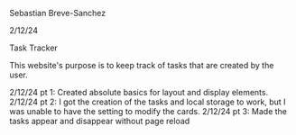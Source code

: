 Sebastian Breve-Sanchez

2/12/24

Task Tracker

This website's purpose is to keep track of tasks that are created by the user.

2/12/24 pt 1: Created absolute basics for layout and display elements. 2/12/24 pt 2: I got the creation of the tasks and local storage to work, but I was unable to have the setting to modify the cards. 2/12/24 pt 3: Made the tasks appear and disappear without page reload